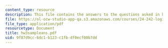 ```yaml
---
content_type: resource
description: This file contains the answers to the questions asked in homework 3.
file: https://ol-ocw-studio-app-qa.s3.amazonaws.com/courses/24-242-logic-ii-spring-2004/9f87d9cc6dc1b123c1fbdf0ecf00b7dd_hw3sampleans.pdf
file_type: application/pdf
resourcetype: Document
title: hw3sampleans.pdf
uid: 9f87d9cc-6dc1-b123-c1fb-df0ecf00b7dd
---
```

